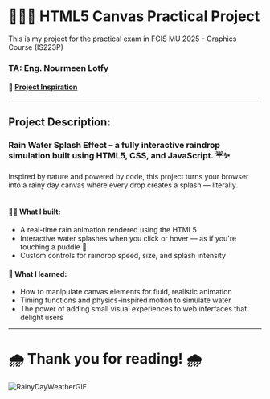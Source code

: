 # 👩🏻‍🎨 HTML5 Canvas Practical Project
This is my project for the practical exam in FCIS MU 2025 - Graphics Course (IS223P)
### TA: Eng. Nourmeen Lotfy
#### 🔗 [Project Inspiration](https://www.youtube.com/watch?v=31R_-Gbgrj4&t=389s)
-------------------------------------------------------------------------------------
## Project Description:
### Rain Water Splash Effect – a fully interactive raindrop simulation built using HTML5, CSS, and JavaScript. ☔✨
Inspired by nature and powered by code, this project turns your browser into a rainy day canvas where every drop creates a splash — literally.    
<br>
#### 👨‍💻 What I built:
- A real-time rain animation rendered using the HTML5 <canvas>
- Interactive water splashes when you click or hover — as if you're touching a puddle 🌊
- Custom controls for raindrop speed, size, and splash intensity

#### 🧠 What I learned:
- How to manipulate canvas elements for fluid, realistic animation
- Timing functions and physics-inspired motion to simulate water
- The power of adding small visual experiences to web interfaces that delight users  
--------------------------------------------------------------------------------------------------------------------------------------------------------------------------------------------------------------------

# 🌧️ Thank you for reading! 🌧️
![RainyDayWeatherGIF](https://github.com/user-attachments/assets/a8b35f50-1c15-45b7-bd95-9341847a9dcc)
